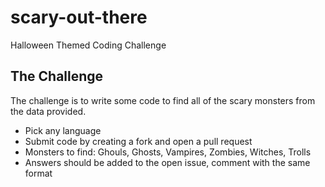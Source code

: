 # scary-out-there

Halloween Themed Coding Challenge

## The Challenge

The challenge is to write some code to find all of the scary monsters from the data provided.

- Pick any language
- Submit code by creating a fork and open a pull request
- Monsters to find: Ghouls, Ghosts, Vampires, Zombies, Witches, Trolls
- Answers should be added to the open issue, comment with the same format
